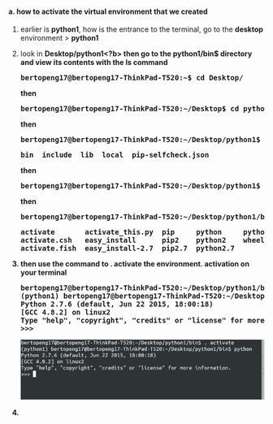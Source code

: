 #### a. how to activate the virtual environment that we created 

1.  earlier is <b>python1</b>, how is the entrance to the terminal, go to the <b>desktop</b> environment > <b>python1</b>
2.  look in <b>Desktop/python1<?b> then go to the <b>python1/bin$</b> directory and view its contents with the <b>ls</b> command

    <pre>
    bertopeng17@bertopeng17-ThinkPad-T520:~$ <b>cd Desktop/</b>
    </pre>
    
    then
    
    <pre>
    bertopeng17@bertopeng17-ThinkPad-T520:~/Desktop$ <b>cd python1</b>
    </pre>
    
    then
    
    <pre>
    bertopeng17@bertopeng17-ThinkPad-T520:~/Desktop/python1$ <b>ls</b>
    </pre>
    
    <pre>
    bin  include  lib  local  pip-selfcheck.json
    </pre>
    
    then
    <pre>
    bertopeng17@bertopeng17-ThinkPad-T520:~/Desktop/python1$ <b>cd bin/</b>
    </pre>
    
    then
    
    <pre>
    bertopeng17@bertopeng17-ThinkPad-T520:~/Desktop/python1/bin$ <b>ls</b>
    </pre>
  
    <pre>
    <b>activate</b>       activate_this.py  pip     python     python-config
    activate.csh   easy_install      pip2    python2    wheel
    activate.fish  easy_install-2.7  pip2.7  python2.7
    </pre>
2.  then use the command to <b> . activate </b> the environment. activation on your terminal
    
    <pre>
    bertopeng17@bertopeng17-ThinkPad-T520:~/Desktop/python1/bin$ <b>. activate<?b>
    (python1) bertopeng17@bertopeng17-ThinkPad-T520:~/Desktop/python1/bin$ python
    Python 2.7.6 (default, Jun 22 2015, 18:00:18) 
    [GCC 4.8.2] on linux2
    Type "help", "copyright", "credits" or "license" for more information.
    >>> 
    </pre>
    
    ![alt img](https://github.com/syaifulahdan/MCWT/blob/master/Python-virtualenv/image/Screenshot%20from%202016-04-16%2003:21:24.png)



3.  
